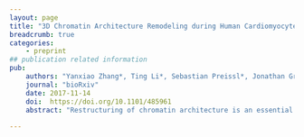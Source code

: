 ```yaml
---
layout: page
title: "3D Chromatin Architecture Remodeling during Human Cardiomyocyte Differentiation Reveals A Novel Role of HERV-H In Demarcating Chromatin Domains"
breadcrumb: true
categories:
    - preprint
## publication related information
pub:
    authors: "Yanxiao Zhang*, Ting Li*, Sebastian Preissl*, Jonathan Grinstein, Elie Farah, Eugin Destici, Ah Young Lee, Sora Chee, Yunjiang Qiu, Kaiyue Ma, Zhen Ye, Quan Zhu, Hui Huang, Rong Hu, Rongxin Fang, Sylvia Evans, Neil Chi<sup>#</sup>, Bing Ren<sup>#</sup>"
    journal: "bioRxiv"
    date: 2017-11-14
    doi:  https://doi.org/10.1101/485961
    abstract: "Restructuring of chromatin architecture is an essential process for establishing cell type-specific gene regulatory programs in eukaryotic cells including cardiomyocytes. Supporting its importance, recent studies have reported that a substantial number of mutations discovered in congenital heart disease (CHD) patients reside in genes encoding chromatin remodeling factors; yet, how chromatin structure reorganizes to assemble gene regulatory networks crucial for controlling human cardiomyocyte development remains to be elucidated. Here, through comprehensively analyzing high-resolution genomic maps that detail the dynamic changes of chromatin architecture, chromatin accessibility and modifications, and gene expression during human pluripotent stem cell (PSC) cardiomyocyte differentiation, we reveal novel molecular insights into how human PSC chromatin architecture is iteratively remodeled to build gene regulatory networks directing cardiac lineage specification. Specifically, we uncover a new class of human PSC-specific topologically associating domain (TAD) that is created by the active transcription of the primate-specific endogenous retrotransposon HERV-H. Silencing of specific HERV-Hs during the initial stages of human PSC differentiation or by genome-editing results in the elimination of corresponding TAD boundaries and reduced transcription of genes upstream of HERV-Hs. Supporting their role in maintaining pluripotency, we discovered that deletion of specific HERV-Hs leads to more efficient human PSC cardiomyocyte differentiation. Using chromatin interaction maps from these analyses, we also assigned potential target genes to distal regulatory elements involved in cardiac differentiation. Genome-editing of enhancers harboring cardiac-disease risk loci associated with congenital and adult heart diseases further confirmed that these loci regulate predicted target genes. Our results highlight a novel role for HERV-Hs in establishing human-specific PSC chromatin architecture, delineate the dynamic gene regulatory networks during cardiomyocyte development and inform how non-coding genetic variants contribute to congenital and adult heart diseases."
    
---
```

